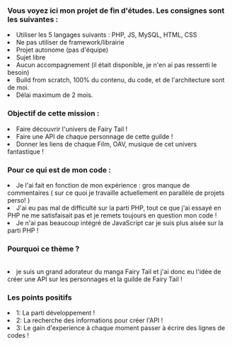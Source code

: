 <h3> Vous voyez ici mon projet de fin d'études. Les consignes sont les suivantes : </h3>

<li> Utiliser les 5 langages suivants : PHP, JS, MySQL, HTML, CSS
<li> Ne pas utiliser de framework/librairie
<li> Projet autonome (pas d'équipe)
<li> Sujet libre
<li> Aucun accompagnement (il était disponible, je n'en ai pas ressenti le besoin)
<li> Build from scratch, 100% du contenu, du code, et de l'architecture sont de moi.
<li> Délai maximum de 2 mois.


<h3>Objectif de cette mission :</h3>
        <li> Faire découvrir l'univers de Fairy Tail ! 
        <li> Faire une API de chaque personnage de cette guilde ! 
        <li> Donner les liens de chaque Film, OAV, musique de cet univers fantastique ! 
    
<h3>Pour ce qui est de mon code :</h3>
        <li> Je l'ai fait en fonction de mon expérience : gros manque de commentaires 
        ( sur ce quoi je travaille actuellement en parallèle de projets perso! )
        <li> J'ai eu pas mal de difficulté sur la parti PHP, 
        tout ce que j'ai essayé en PHP ne me satisfaisait pas et je remets toujours en question mon code ! 
        <li> Je n'ai pas beaucoup intégré de JavaScript car je suis plus aisée sur la parti PHP !
   
    
<h3>Pourquoi ce thème ?</h3> <br> 
<li> je suis un grand adorateur du manga Fairy Tail et
j'ai donc eu l'idée de créer une API sur les personnages et la guilde de Fairy Tail ! 

<h3>Les points positifs</h3>
<li>1: La parti développement ! </li>
<li>2: La recherche des informations pour créer l'API ! </li>
<li>3: Le gain d'experience à chaque moment passer à écrire des lignes de codes !</li>